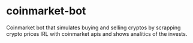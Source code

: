 # coinmarket-bot
Coinmarket bot that simulates buying and selling cryptos by scrapping crypto prices IRL with coinmarket apis and shows analitics of the invests.
